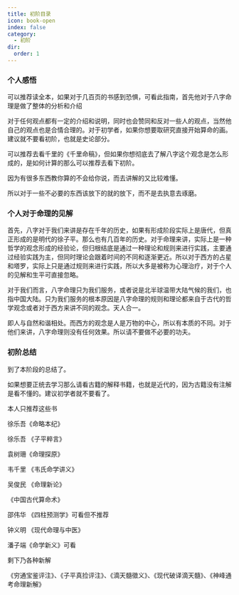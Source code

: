 ```yaml
---
title: 初阶目录
icon: book-open
index: false
category:
  - 初阶
dir:
  order: 1
---
```


### 个人感悟

可以推荐读全本，如果对于几百页的书感到恐惧，可看此指南，首先他对于八字命理是做了整体的分析和介绍

对于任何观点都有一定的介绍和说明，同时也会赞同和反对一些人的观点，当然他自己的观点也是合情合理的。对于初学者，如果你想要取研究直接开始算命的画。建议就不要看初阶，也就是史论部分。

可以推荐去看千里的《千里命稿》，但如果你想彻底去了解八字这个观念是怎么形成的，是如何计算的那么可以推荐去看下初阶。

因为有很多东西教你算的不会给你说，而去讲解的又比较难懂。

所以对于一些不必要的东西该放下的就的放下，而不是去执意去琢磨。



### 个人对于命理的见解

首先，八字对于我们来讲是存在千年的历史，如果有形成阶段实际上是唐代，但真正形成的是明代的徐子平。那么也有几百年的历史。对于命理来讲，实际上是一种哲学的观念形成的经验论，但归根结底是通过一种理论和规则来进行实践，主要通过经验实践为主，但同时理论会跟着时间的不同和逐渐更近。所以对于西方的占星和塔罗，实际上只是通过规则来进行实践，所以大多是被称为心理治疗，对于个人的见解和生平可直接忽略。

对于我们而言，八字命理只为我们服务，或者说是北半球温带大陆气候的我们，也指中国大陆。只为我们服务的根本原因是八字命理的规则和理论都来自于古代的哲学观念或者对于西方来讲不同的观念。天人合一。

即人与自然和谐相处。而西方的观念是人是万物的中心，所以有本质的不同。对于他们来讲，八字命理则没有任何效果。所以请不要做不必要的功夫。

### 初阶总结

到了本阶段的总结了。

如果想要正统去学习那么请看古籍的解释书籍，也就是近代的，因为古籍没有注解是看不懂的。建议初学者就不要看了。

本人只推荐这些书

徐乐吾《命略本纪》

徐乐吾 《子平粹言》

袁树珊《命理探原》

韦千里 《韦氏命学讲义》

吴俊民 《命理新论》

《中国古代算命术》

邵伟华 《四柱预测学》可看但不推荐 

钟义明 《现代命理与中医》

潘子端《命学新义》可看

剩下乃各种新解

《穷通宝鉴评注》、《子平真捡评注》、《滴天髓徵义》、《现代破译滴天髓》、《神峰通考命理新解》
